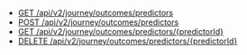 * [GET /api/v2/journey/outcomes/predictors](https://apicentral.genesys.cloud/api-explorer#get-api-v2-journey-outcomes-predictors)
* [POST /api/v2/journey/outcomes/predictors](https://apicentral.genesys.cloud/api-explorer#post-api-v2-journey-outcomes-predictors)
* [GET /api/v2/journey/outcomes/predictors/{predictorId}](https://apicentral.genesys.cloud/api-explorer#get-api-v2-journey-outcomes-predictors--predictorId-)
* [DELETE /api/v2/journey/outcomes/predictors/{predictorId}](https://apicentral.genesys.cloud/api-explorer#delete-api-v2-journey-outcomes-predictors--predictorId-)